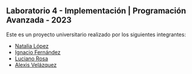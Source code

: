 ## Laboratorio 4 - Implementación | Programación Avanzada - 2023

Este es un proyecto universitario realizado por los siguientes integrantes:

- [Natalia López](https://github.com/Natalialopezutec)
- [Ignacio Fernández](https://github.com/ignfer)
- [Luciano Rosa](https://github.com/cocoamaker)
- [Alexis Velázquez](https://github.com/AVelazquez97)